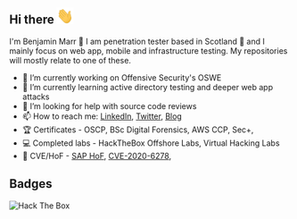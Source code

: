 ## Hi there <img src="https://raw.githubusercontent.com/ABSphreak/ABSphreak/master/gifs/Hi.gif" width="30px">

I'm Benjamin Marr 🥔 I am penetration tester based in Scotland 🏴󠁧󠁢󠁳󠁣󠁴󠁿 and I mainly focus on web app, mobile and infrastructure testing. My repositories will mostly relate to one of these.

- 🔭 I’m currently working on Offensive Security's OSWE
- 🌱 I’m currently learning active directory testing and deeper web app attacks
- 🤔 I’m looking for help with source code reviews
- 📫 How to reach me: [LinkedIn](https://www.linkedin.com/in/0x01bm/), [Twitter](https://twitter.com/0x01bm), [Blog](https://marr.id)
- 🏆 Certificates - OSCP, BSc Digital Forensics, AWS CCP, Sec+,
- 💻 Completed labs - HackTheBox Offshore Labs, Virtual Hacking Labs
- 🐛 CVE/HoF - [SAP HoF](https://wiki.scn.sap.com/wiki/pages/viewpage.action?pageId=451071888), [CVE-2020-6278](https://nvd.nist.gov/vuln/detail/CVE-2020-6278), 


## Badges
<img src="http://www.hackthebox.eu/badge/image/25463" alt="Hack The Box">
